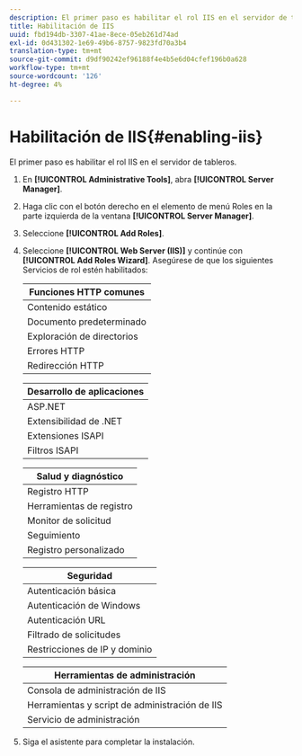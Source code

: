 ```yaml
---
description: El primer paso es habilitar el rol IIS en el servidor de tableros.
title: Habilitación de IIS
uuid: fbd194db-3307-41ae-8ece-05eb261d74ad
exl-id: 0d431302-1e69-49b6-8757-9823fd70a3b4
translation-type: tm+mt
source-git-commit: d9df90242ef96188f4e4b5e6d04cfef196b0a628
workflow-type: tm+mt
source-wordcount: '126'
ht-degree: 4%

---
```


# Habilitación de IIS{#enabling-iis}

El primer paso es habilitar el rol IIS en el servidor de tableros.

1. En **[!UICONTROL Administrative Tools]**, abra **[!UICONTROL Server Manager]**.
1. Haga clic con el botón derecho en el elemento de menú Roles en la parte izquierda de la ventana **[!UICONTROL Server Manager]**.
1. Seleccione **[!UICONTROL Add Roles]**.
1. Seleccione **[!UICONTROL Web Server (IIS)]** y continúe con **[!UICONTROL Add Roles Wizard]**. Asegúrese de que los siguientes Servicios de rol estén habilitados:

   | Funciones HTTP comunes |
   |---|
   | Contenido estático |
   | Documento predeterminado |
   | Exploración de directorios |
   | Errores HTTP |
   | Redirección HTTP |

   | Desarrollo de aplicaciones |
   |---|
   | ASP.NET |
   | Extensibilidad de .NET |
   | Extensiones ISAPI |
   | Filtros ISAPI |

   | Salud y diagnóstico |
   |---|
   | Registro HTTP |
   | Herramientas de registro |
   | Monitor de solicitud |
   | Seguimiento |
   | Registro personalizado |

   | Seguridad |
   |---|
   | Autenticación básica |
   | Autenticación de Windows |
   | Autenticación URL |
   | Filtrado de solicitudes |
   | Restricciones de IP y dominio |

   | Herramientas de administración |
   |---|
   | Consola de administración de IIS |
   | Herramientas y script de administración de IIS |
   | Servicio de administración |

1. Siga el asistente para completar la instalación.
